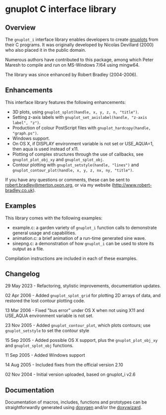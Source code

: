 gnuplot C interface library
===========================

Overview
--------

The `gnuplot_i` interface library enables developers to create [gnuplots](http://www.gnuplot.info/) from their C programs.
It was originally developed by Nicolas Devillard (2000) who also placed it in the public domain. 

Numerous authors have contributed to this package, among which Peter Maresh to compile and run on MS-Windows 7/64 using mingw64.

The library was since enhanced by Robert Bradley (2004-2006).


Enhancements
------------

This interface library features the following enhancements:

* 3D plots, using `gnuplot_splot(handle, x, y, z, n, "title")`.
* Setting z-axis labels with `gnuplot_set_axislabel(handle, "z-axis label", "z")`.
* Production of colour PostScript files with `gnuplot_hardcopy(handle, "graph.ps")`.
* Windows support.
* On OS X, if DISPLAY environment variable is not set or USE_AQUA=1, then aqua is used instead of x11.
* Plotting of complex structures through the use of callbacks, see `gnuplot_plot_obj_xy` and `gnuplot_splot_obj`.
* Contour plotting with `gnuplot_setstyle(handle, "lines")` and `gnuplot_contour_plot(handle, x, y, z, nx, ny, "title")`.

If you have any questions or comments, these can be sent to robert.bradley@merton.oxon.org, or via my website (http://www.robert-bradley.co.uk).


Examples
--------

This library comes with the following examples:

* example.c: a garden variety of `gnuplot_i` function calls to demonstrate general usage and capabilities.
* animation.c: a brief animation of a run-time generated sine wave.
* sinepng.c: a demonstration of how `gnuplot_i` can be used to store its output as a file.

Compilation instructions are included in each of these examples.


Changelog
---------

29 May 2023 - Refactoring, stylistic improvements, documentation updates.

02 Apr 2006 - Added `gnuplot_splot_grid` for plotting 2D arrays of data, and restored the lost contour plotting code.

13 Mar 2006 - Fixed "bus error" under OS X when not using X11 and USE_AQUA environment variable is not set.

23 Nov 2005 - Added `gnuplot_contour_plot`, which plots contours; use `gnuplot_setstyle` to set the contour style

15 Sep 2005 - Added possible OS X support, plus the `gnuplot_plot_obj_xy` and `gnuplot_splot_obj` functions.

11 Sep 2005 - Added Windows support

14 Aug 2005 - Included fixes from the official version 2.10

02 Nov 2004 - Initial version uploaded, based on gnuplot_i v2.6


Documentation
-------------

Documentation of macros, includes, functions and prototypes can be straightforwardly generated using [doxygen](https://www.doxygen.nl) and/or the [doxywizard](https://www.doxygen.nl/manual/doxywizard_usage.html).
